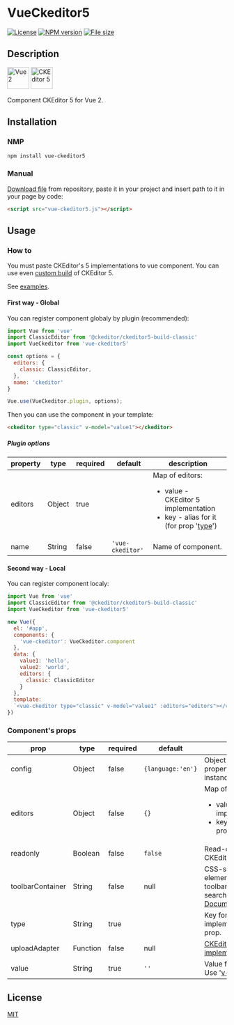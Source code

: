 <h1>VueCkeditor5</h1>

[![License](https://img.shields.io/github/license/mashape/apistatus.svg)](https://github.com/igorxut/vue-ckeditor5/blob/master/LICENSE)
[![NPM version](https://img.shields.io/npm/v/vue-ckeditor5.svg)](https://www.npmjs.com/package/vue-ckeditor5)
[![File size](https://img.shields.io/github/size/igorxut/vue-ckeditor5/dist/vue-ckeditor5.js.svg)](https://github.com/igorxut/vue-ckeditor5/blob/master/dist/vue-ckeditor5.js)

<h2>Description</h2>

<div>
  <a href="https://github.com/vuejs/vue" target="_blank"><img alt="Vue 2" src="https://vuejs.org/images/logo.png" title="Vue 2" width="50" /></a>
  <a href="https://github.com/ckeditor" target="_blank"><img alt="CKEditor 5" src="https://avatars2.githubusercontent.com/u/825710?s=200&v=4" title="CKEditor 5" width="50" /></a>
</div>

<p>Component CKEditor&nbsp;5 for Vue&nbsp;2.</p>

<h2>Installation</h2>

<h3>NMP</h3>

```shell
npm install vue-ckeditor5
```

<h3>Manual</h3>

<p><a href="https://github.com/igorxut/vue-ckeditor5/blob/master/dist/vue-ckeditor5.js" target="_blank">Download file</a> from repository, paste it in your project and insert path to it in your page by code:

```html
<script src="vue-ckeditor5.js"></script>
```
</p>

<p></p>

<h2>Usage</h2>

<h3>How to</h3>

<p>You must paste CKEditor's&nbsp;5 implementations to vue component. You can use even <a href="https://docs.ckeditor.com/ckeditor5/latest/builds/guides/development/custom-builds.html" target="_blank">custom build</a> of CKEditor&nbsp;5.</p>

<p>See <a href="https://github.com/igorxut/vue-ckeditor5/blob/master/examples" target="_blank">examples</a>.</p>

<h4>First way - Global</h4>

<p>You can register component globaly by plugin (recommended):</p>

```javascript
import Vue from 'vue'
import ClassicEditor from '@ckeditor/ckeditor5-build-classic'
import VueCkeditor from 'vue-ckeditor5'

const options = {
  editors: {
    classic: ClassicEditor,
  },
  name: 'ckeditor'
}

Vue.use(VueCkeditor.plugin, options);
```

<p>Then you can use the component in your template:</p>

```html
<ckeditor type="classic" v-model="value1"></ckeditor>
```

<h5>Plugin options</h5>

<table>
  <thead>
    <tr>
      <th>property</th>
      <th>type</th>
      <th>required</th>
      <th>default</th>
      <th>description</th>
    </tr>
  </thead>
  <tbody>
    <tr>
      <td>editors</td>
      <td>Object</td>
      <td>true</td>
      <td></td>
      <td>
        Map of editors:
        <ul>
          <li>value - CKEditor&nbsp;5 implementation</li>
          <li>key - alias for it (for prop '<a href="#prop-type">type</a>')</li>
        </ul>
      </td>
    </tr>
    <tr>
      <td>name</td>
      <td>String</td>
      <td>false</td>
      <td><code>'vue-ckeditor'</code></td>
      <td>Name of component.</td>
    </tr>
  </tbody>
</table>

<h4>Second way - Local</h4>

<p>You can register component localy:</p>

```javascript
import Vue from 'vue'
import ClassicEditor from '@ckeditor/ckeditor5-build-classic'
import VueCkeditor from 'vue-ckeditor5'

new Vue({
  el: '#app',
  components: {
    'vue-ckeditor': VueCkeditor.component
  },
  data: {
    value1: 'hello',
    value2: 'world',
    editors: {
      classic: ClassicEditor
    }
  },
  template:
  `<vue-ckeditor type="classic" v-model="value1" :editors="editors"></vue-ckeditor>`
})
```

<h3>Component's props</h3>

<table>
  <thead>
    <tr>
      <th>prop</th>
      <th>type</th>
      <th>required</th>
      <th>default</th>
      <th>description</th>
    </tr>
  </thead>
  <tbody>
    <tr>
      <td>config</td>
      <td>Object</td>
      <td>false</td>
      <td><code>{language:'en'}</code></td>
      <td>Object with <a href="https://docs.ckeditor.com/ckeditor5/latest/builds/guides/integration/configuration.html" target="_blank">config</a> properties for CKEditor&nbsp;5 instance.</td>
    </tr>
    <tr>
      <td><a name="prop-editors">editors</a></td>
      <td>Object</td>
      <td>false</td>
      <td><code>{}</code></td>
      <td>
        Map of editors:
        <ul>
          <li>value - CKEditor&nbsp;5 implementation</li>
          <li>key - alias for it (for prop '<a href="#prop-type">type</a>')</li>
        </ul>
      </td>
    </tr>
    <tr>
      <td>readonly</td>
      <td>Boolean</td>
      <td>false</td>
      <td><code>false</code></td>
      <td>Read-only mode for CKEditor&nbsp;5 instance.</td>
    </tr>
    <tr>
      <td><a name="prop-type">toolbarContainer</a></td>
      <td>String</td>
      <td>false</td>
      <td>null</td>
      <td>CSS-selector of DOM-element for CKEditor toolbar. The element is searched by <a href="//developer.mozilla.org/en-US/docs/Web/API/Document/querySelector" target="_blank">Document.querySelector()</a>.</td>
    </tr>
    <tr>
      <td><a name="prop-type">type</a></td>
      <td>String</td>
      <td>true</td>
      <td></td>
      <td>Key for CKEditor&nbsp;5 implementation of '<a href="#prop-type">editors</a>' prop.</td>
    </tr>
    <tr>
      <td>uploadAdapter</td>
      <td>Function</td>
      <td>false</td>
      <td>null</td>
      <td><a href="https://ckeditor.com/docs/ckeditor5/latest/api/module_upload_filerepository-UploadAdapter.html" target="_blank">CKEditor UploadAdapter implementation</a>.</td>
    </tr>
    <tr>
      <td>value</td>
      <td>String</td>
      <td>true</td>
      <td><code>''</code></td>
      <td>Value for data bindings. Use '<a href="https://vuejs.org/v2/guide/components-custom-events.html#Customizing-Component-v-model" target="_blank">v-model</a>' for it.</td>
    </tr>
  </tbody>
</table>

<h2>License</h2>

<p><a href="http://opensource.org/licenses/MIT" target="_blank">MIT</a></p>
